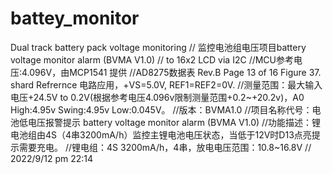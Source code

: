 # battey_monitor
Dual track battery pack voltage monitoring
// 监控电池组电压项目battery voltage monitor alarm (BVMA V1.0)
// to 16x2 LCD via I2C
//MCU参考电压:4.096V，由MCP1541 提供
//AD8275数据表 Rev.B Page 13 of 16  Figure 37. shard Refrernce  电路应用，+VS=5.0V, REF1=REF2=0V.
//测量范围：最大输入电压+24.5V to 0.2V(根据参考电压4.096v限制测量范围+0.2~+20.2v)，A0 High:4.95v Swing:4.95v Low:0.045V。
//版本：BVMA1.0
//项目名称代号：电池低电压报警提示 battery voltage monitor alarm (BVMA V1.0)
//功能描述：锂电池组由4S（4串3200mA/h）监控主锂电池电压状态，当低于12V时D13点亮提示需要充电。
//锂电组：4S 3200mA/h，4串，放电电压范围：10.8~16.8V
// 2022/9/12 pm 22:14
